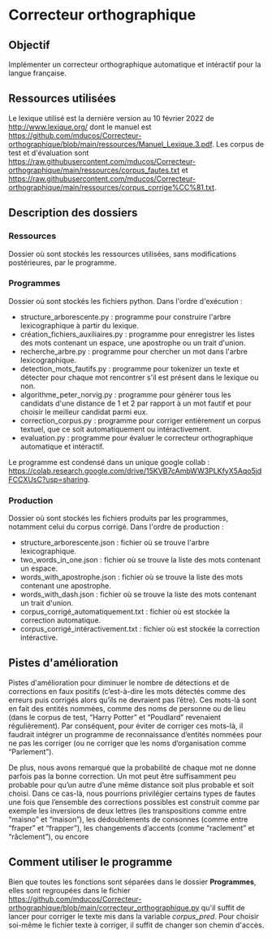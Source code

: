 # Correcteur orthographique

## Objectif

Implémenter un correcteur orthographique automatique et intéractif pour la langue française.

## Ressources utilisées

Le lexique utilisé est la dernière version au 10 février 2022 de http://www.lexique.org/ dont le manuel est https://github.com/mducos/Correcteur-orthographique/blob/main/ressources/Manuel_Lexique.3.pdf.
Les corpus de test et d'évaluation sont https://raw.githubusercontent.com/mducos/Correcteur-orthographique/main/ressources/corpus_fautes.txt et https://raw.githubusercontent.com/mducos/Correcteur-orthographique/main/ressources/corpus_corrige%CC%81.txt.

## Description des dossiers

### Ressources

Dossier où sont stockés les ressources utilisées, sans modifications postérieures, par le programme.

### Programmes

Dossier où sont stockés les fichiers python. Dans l'ordre d'exécution :
- structure_arborescente.py : programme pour construire l'arbre lexicographique à partir du lexique.
- création_fichiers_auxiliaires.py : programme pour enregistrer les listes des mots contenant un espace, une apostrophe ou un trait d'union.
- recherche_arbre.py : programme pour chercher un mot dans l'arbre lexicographique.
- detection_mots_fautifs.py : programme pour tokenizer un texte et détecter pour chaque mot rencontrer s'il est présent dans le lexique ou non. 
- algorithme_peter_norvig.py : programme pour générer tous les candidats d'une distance de 1 et 2 par rapport à un mot fautif et pour choisir le meilleur candidat parmi eux.
- correction_corpus.py : programme pour corriger entièrement un corpus textuel, que ce soit automatiquement ou intéractivement.
- evaluation.py : programme pour évaluer le correcteur orthographique automatique et intéractif.

Le programme est condensé dans un unique google collab : https://colab.research.google.com/drive/15KVB7cAmbWW3PLKfyX5Aqo5jdFCCXUsC?usp=sharing.

### Production

Dossier où sont stockés les fichiers produits par les programmes, notamment celui du corpus corrigé. Dans l'ordre de production :
- structure_arborescente.json : fichier où se trouve l'arbre lexicographique.
- two_words_in_one.json : fichier où se trouve la liste des mots contenant un espace.
- words_with_apostrophe.json : fichier où se trouve la liste des mots contenant une apostrophe.
- words_with_dash.json : fichier où se trouve la liste des mots contenant un trait d'union.
- corpus_corrigé_automatiquement.txt : fichier où est stockée la correction automatique.
- corpus_corrigé_intéractivement.txt : fichier où est stockée la correction intéractive.

## Pistes d'amélioration

Pistes d'amélioration pour diminuer le nombre de détections et de corrections en faux positifs (c’est-à-dire les mots détectés comme des erreurs puis corrigés alors qu’ils ne devraient pas l’être). Ces mots-là sont en fait des entités nommées, comme des noms de personne ou de lieu (dans le corpus de test, “Harry Potter” et “Poudlard” revenaient régulièrement). Par conséquent, pour éviter de corriger ces mots-là, il faudrait intégrer un programme de reconnaissance d’entités nommées pour ne pas les corriger (ou ne corriger que les noms d’organisation comme “Parlement”).

De plus, nous avons remarqué que la probabilité de chaque mot ne donne parfois pas la bonne correction. Un mot peut être suffisamment peu probable pour qu’un autre d’une même distance soit plus probable et soit choisi. Dans ce cas-là, nous pourrions privilégier certains types de fautes une fois que l’ensemble des corrections possibles est construit comme par exemple les inversions de deux lettres (les transpositions comme entre “maisno” et “maison”), les dédoublements de consonnes (comme entre “fraper” et “frapper”), les changements d’accents (comme “raclement” et “râclement”), ou encore

## Comment utiliser le programme

Bien que toutes les fonctions sont séparées dans le dossier **Programmes**, elles sont regroupées dans le fichier https://github.com/mducos/Correcteur-orthographique/blob/main/correcteur_orthographique.py qu'il suffit de lancer pour corriger le texte mis dans la variable *corpus_pred*. Pour choisir soi-même le fichier texte à corriger, il suffit de changer son chemin d'accès.

